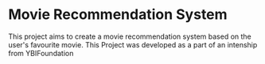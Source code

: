 # Movie Recommendation System
This project aims to create a movie recommendation system based on the user's favourite movie. This Project was developed as a part of an intenship from YBIFoundation
